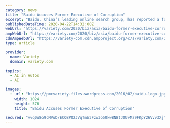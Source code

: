 ```yaml
---
category: news
title: "Baidu Accuses Former Executive of Corruption"
excerpt: "Baidu, China’s leading online search group, has reported a former executive to the police. It accuses him of corruption. Wei Fang, a former VP at the company, was investigated by Baidu’s"
publishedDateTime: 2020-04-22T14:32:00Z
webUrl: "https://variety.com/2020/biz/asia/baidu-former-executive-corruption-allegations-1234587072/"
ampWebUrl: "https://variety.com/2020/biz/asia/baidu-former-executive-corruption-allegations-1234587072/amp/"
cdnAmpWebUrl: "https://variety-com.cdn.ampproject.org/c/s/variety.com/2020/biz/asia/baidu-former-executive-corruption-allegations-1234587072/amp/"
type: article

provider:
  name: Variety
  domain: variety.com

topics:
  - AI in Autos
  - AI

images:
  - url: "https://pmcvariety.files.wordpress.com/2016/02/baidu-logo.jpg?w=1024"
    width: 1024
    height: 576
    title: "Baidu Accuses Former Executive of Corruption"

secured: "vvq0u8o9cMVuD/ECQBPO2JVqTnW3Fzw3o50kwBNBtJOUvMz9FKpY26Vvv3XjYc0GWZ0XTLax9Bs5yfSWpjM5YEw7nfvjJfQt2beQSxJkFgaqNJAoIiUBfII0G+DIxp88JQJKpGrOxe7EDx3nk5NZkyk1KU8MzZ5djjzPAp97JrkDJWsm+z291RXqy9wprIVtrvdAa1OI/0hkmmxbx7RnUTqTJlinv3KEE5lsMl7KvH35kCc/mHCM53/JHCOEYYH+o2N/SN33CdoIY4xb3YoB0xIgNItFUMFqnVDLDtmAtFqk7tHWiKgdTaDatXPMWebB;JNos35QtApFZgVkcsVLfzQ=="
---
```


